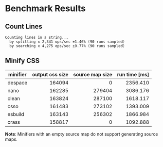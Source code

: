 # Benchmark Results

## Count Lines

    Counting lines in a string...
      by splitting x 2,341 ops/sec ±1.46% (90 runs sampled)
      by searching x 4,275 ops/sec ±0.77% (90 runs sampled)

## Minify CSS

| minifier | output css size | source map size | run time [ms] |
| -------- | ---------------:| ---------------:| -------------:|
|  despace |          164094 |               0 |      2356.410 |
|     nano |          162285 |          279404 |      3086.176 |
|    clean |          163824 |          287100 |      1618.117 |
|     csso |          161483 |          273102 |      1393.009 |
|  esbuild |          163143 |          256302 |      1866.984 |
|    crass |          158817 |               0 |      1092.888 |

**Note**: Minifiers with an empty source map do not support generating source maps.
